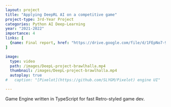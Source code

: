 ```yaml
---
layout: project
title: "Applying DeepRL AI on a competitive game"
project-type: 3rd-Year Project
categories: Python AI Deep-Learning
year: "2021-2022"
importance: 4
links: [
  {name: Final report, href: "https://drive.google.com/file/d/1FEpNo7-92uGZv6gBoDTsEIz4tg0XtvTf/view?usp=drive_link"},
]

image:
  type: video
  path: /images/DeepL-project-brawlhalla.mp4
  thumbnail: /images/DeepL-project-brawlhalla.mp4
  autoplay: true
#   caption: "[Pixelot](https://github.com/SLYGM/Pixelot) engine UI"

---
```


Game Engine written in TypeScript for fast Retro-styled game dev.<br>


<!-- 
 ---
importance: 4
links: [
  {name: Final report, href: https://drive.google.com/file/d/1FEpNo7-92uGZv6gBoDTsEIz4tg0XtvTf/view?usp=drive_link},
]
# Warning: MAKE SURELINKS DOES NOT HAVEAN EXTRA COMMA!!!! DaedraKyne

image:
  type: video
  path: /images/DeepL-project-brawlhalla.mp4
  thumbnail: /images/DeepL-project-brawlhalla.mp4
  autoplay: true
#   caption: "[Pixelot](https://github.com/SLYGM/Pixelot) engine UI"

---

Applied cutting-edge research around Deep Learning to develop an AI capable of playing competitive fighting games<br>
Researched and developed multiple AI models optimised for Brawlhalla, including:<br>
 - AutoEncoders
 - Classifiers
 - DeepQ Agents
 - DQfD (DeepQ+Classifier, original research from DeepMind)
 - Model-Based RL -->

